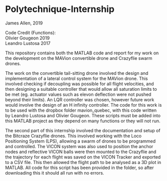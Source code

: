 # Polytechnique-Internship
James Allen, 2019

Code Credit (Functions):\
Olivier Gougeon 2019\
Leandro Lustosa 2017

This repository contains both the MATLAB code and report for my work on the development on the MAVion convertible drone and Crazyflie swarm drones. 

The work on the convertible tail-sitting drone involved the design and implementation of a lateral control system for the MAVion drone. This involved checking if decoupling was possible for all flight velocities, and then designing a suitable controller that would allow all saturation limits to be met (eg. actuator values such as elevon deflection were not pushed beyond their limits). An LQR controller was chosen, however future work would involve the design of an H infinity controller. The code for this work is to be used with the dropbox folder mavion_quebec, with this code written by Leandro Lustosa and Olivier Gougeon. These scripts must be added into this MATLAB project as they depend on many functions or they will not run. 

The second part of this internship involved the documentation and setup of the Bitcraze Crazyflie drones. This involved working with the Loco Positioning System (LPS), allowing a swarm of drones to be programmed and controlled. The VICON system was also used to position the anchor nodes and reflective VICON balls were then mounted to the Crazyflie and the trajectory for each flight was saved on the VICON Tracker and exported to a CSV file. This then allowed the flight path to be analysed as a 3D plot in MATLAB. All code for this script has been provided in the folder, so after downloading this it should all run with no errors. 
